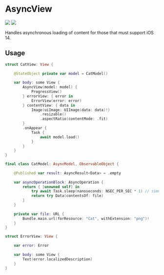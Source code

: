 # AsyncView

[![](https://img.shields.io/badge/Swift%20Compatibility-5.5%20|%205.6%20|%205.7-red?logo=swift)](https://www.swift.org/about/)
[![](https://img.shields.io/badge/Platform%20Compatibility-iOS%20|%20macOS%20|%20tvOS%20|%20watchOS-red?logo=swift)](https://developer.apple.com)

Handles asynchronous loading of content for those that must support iOS 14.

## Usage


```swift
struct CatView: View {
    
    @StateObject private var model = CatModel()
    
    var body: some View {
        AsyncView(model: model) {
            ProgressView()
        } errorView: { error in
            ErrorView(error: error)
        } contentView: { data in
            Image(uiImage: UIImage(data: data)!)
                .resizable()
                .aspectRatio(contentMode: .fit)
        }
        .onAppear {
            Task {
                await model.load()
            }
        }
    }
}

final class CatModel: AsyncModel, ObservableObject {
    
    @Published var result: AsyncResult<Data> = .empty
    
    var asyncOperationBlock: AsyncOperation {
        return { [unowned self] in
            try await Task.sleep(nanoseconds: NSEC_PER_SEC * 1) // simulate loading
            return try Data(contentsOf: file)
        }
    }
    
    private var file: URL {
        Bundle.main.url(forResource: "Cat", withExtension: "png")!
    }
}

struct ErrorView: View {
    
    var error: Error
    
    var body: some View {
        Text(error.localizedDescription)
    }
}
```
